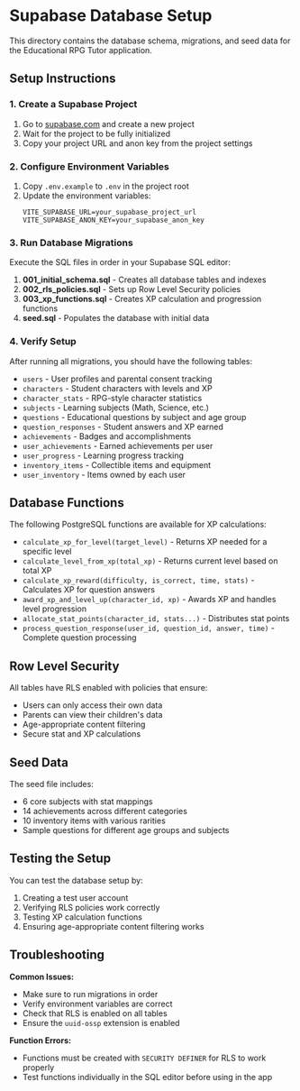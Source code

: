 # Supabase Database Setup

This directory contains the database schema, migrations, and seed data for the Educational RPG Tutor application.

## Setup Instructions

### 1. Create a Supabase Project

1. Go to [supabase.com](https://supabase.com) and create a new project
2. Wait for the project to be fully initialized
3. Copy your project URL and anon key from the project settings

### 2. Configure Environment Variables

1. Copy `.env.example` to `.env` in the project root
2. Update the environment variables:
   ```
   VITE_SUPABASE_URL=your_supabase_project_url
   VITE_SUPABASE_ANON_KEY=your_supabase_anon_key
   ```

### 3. Run Database Migrations

Execute the SQL files in order in your Supabase SQL editor:

1. **001_initial_schema.sql** - Creates all database tables and indexes
2. **002_rls_policies.sql** - Sets up Row Level Security policies
3. **003_xp_functions.sql** - Creates XP calculation and progression functions
4. **seed.sql** - Populates the database with initial data

### 4. Verify Setup

After running all migrations, you should have the following tables:
- `users` - User profiles and parental consent tracking
- `characters` - Student characters with levels and XP
- `character_stats` - RPG-style character statistics
- `subjects` - Learning subjects (Math, Science, etc.)
- `questions` - Educational questions by subject and age group
- `question_responses` - Student answers and XP earned
- `achievements` - Badges and accomplishments
- `user_achievements` - Earned achievements per user
- `user_progress` - Learning progress tracking
- `inventory_items` - Collectible items and equipment
- `user_inventory` - Items owned by each user

## Database Functions

The following PostgreSQL functions are available for XP calculations:

- `calculate_xp_for_level(target_level)` - Returns XP needed for a specific level
- `calculate_level_from_xp(total_xp)` - Returns current level based on total XP
- `calculate_xp_reward(difficulty, is_correct, time, stats)` - Calculates XP for question answers
- `award_xp_and_level_up(character_id, xp)` - Awards XP and handles level progression
- `allocate_stat_points(character_id, stats...)` - Distributes stat points
- `process_question_response(user_id, question_id, answer, time)` - Complete question processing

## Row Level Security

All tables have RLS enabled with policies that ensure:
- Users can only access their own data
- Parents can view their children's data
- Age-appropriate content filtering
- Secure stat and XP calculations

## Seed Data

The seed file includes:
- 6 core subjects with stat mappings
- 14 achievements across different categories
- 10 inventory items with various rarities
- Sample questions for different age groups and subjects

## Testing the Setup

You can test the database setup by:
1. Creating a test user account
2. Verifying RLS policies work correctly
3. Testing XP calculation functions
4. Ensuring age-appropriate content filtering works

## Troubleshooting

**Common Issues:**
- Make sure to run migrations in order
- Verify environment variables are correct
- Check that RLS is enabled on all tables
- Ensure the `uuid-ossp` extension is enabled

**Function Errors:**
- Functions must be created with `SECURITY DEFINER` for RLS to work properly
- Test functions individually in the SQL editor before using in the app